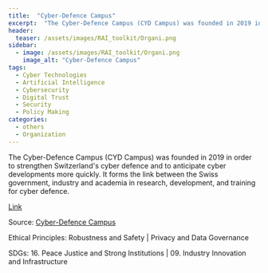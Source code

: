 ```yaml
---
title:  "Cyber-Defence Campus"  
excerpt:  "The Cyber-Defence Campus (CYD Campus) was founded in 2019 in order to strengthen Switzerland's cyber defence and to anticipate cyber developments more quickly. It forms the link between the Swiss government, industry and academia in researc (...)"  
header:
  teaser: /assets/images/RAI_toolkit/Organi.png
sidebar:
  - image: /assets/images/RAI_toolkit/Organi.png
    image_alt: "Cyber-Defence Campus"
tags:
  - Cyber Technologies
  - Artificial Intelligence
  - Cybersecurity
  - Digital Trust
  - Security
  - Policy Making
categories:
  - others
  - Organization
---
```

The Cyber-Defence Campus (CYD Campus) was founded in 2019 in order to strengthen Switzerland's cyber defence and to anticipate cyber developments more quickly. It forms the link between the Swiss government, industry and academia in research, development, and training for cyber defence.

[Link](https://www.cydcampus.admin.ch/en)

Source: [Cyber-Defence Campus](https://www.cydcampus.admin.ch/en)

Ethical Principles: Robustness and Safety | Privacy and Data Governance

SDGs: 16. Peace Justice and Strong Institutions | 09. Industry Innovation and Infrastructure
